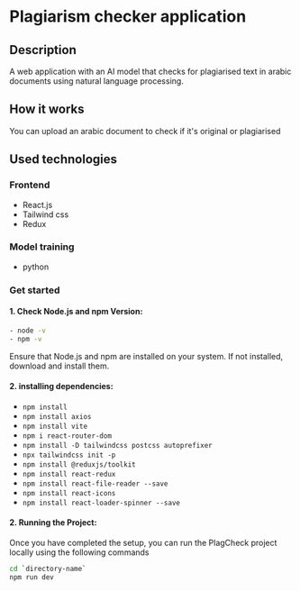# Plagiarism checker application
## Description
A web application with an AI model that checks for plagiarised text in arabic documents using natural language processing.
## How it works
You can upload an arabic document to check if it's original or plagiarised
## Used technologies
### Frontend
- React.js
- Tailwind css
- Redux
### Model training
- python

### Get started
#### 1. Check Node.js and npm Version:
```bash
- node -v
- npm -v
```
Ensure that Node.js and npm are installed on your system.
If not installed, download and install them.

#### 2. installing dependencies:
- `npm install`
- `npm install axios`
- `npm install vite`
- `npm i react-router-dom`
- `npm install -D tailwindcss postcss autoprefixer`
- `npx tailwindcss init -p`
- `npm install @reduxjs/toolkit`
- `npm install react-redux`
- `npm install react-file-reader --save`
- `npm install react-icons`
- `npm install react-loader-spinner --save`

#### 2. Running the Project:
Once you have completed the setup, you can run the PlagCheck project locally using the following commands
```bash
cd `directory-name`
npm run dev
```

